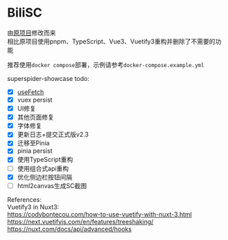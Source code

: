 # BiliSC

由[原项目](https://github.com/dd-center/SuperSpider)修改而来  
相比原项目使用pnpm、TypeScript、Vue3、Vuetify3重构并删除了不需要的功能

推荐使用`docker compose`部署，示例请参考`docker-compose.example.yml`

superspider-showcase todo:  

- [x] [useFetch](https://nuxt.com/docs/getting-started/data-fetching)
- [x] vuex persist
- [x] UI修复
- [x] 其他页面修复
- [x] 字体修复
- [x] 更新日志+提交正式版v2.3
- [x] 迁移至Pinia
- [x] pinia persist
- [x] 使用TypeScript重构
- [ ] 使用组合式api重构
- [x] 优化侧边栏按钮间隔
- [ ] html2canvas生成SC截图

References:  
Vuetify3 in Nuxt3:  
<https://codybontecou.com/how-to-use-vuetify-with-nuxt-3.html>  
<https://next.vuetifyjs.com/en/features/treeshaking/>  
<https://nuxt.com/docs/api/advanced/hooks>  
